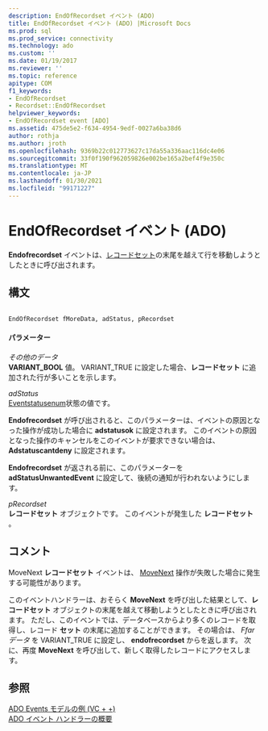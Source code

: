 ```yaml
---
description: EndOfRecordset イベント (ADO)
title: EndOfRecordset イベント (ADO) |Microsoft Docs
ms.prod: sql
ms.prod_service: connectivity
ms.technology: ado
ms.custom: ''
ms.date: 01/19/2017
ms.reviewer: ''
ms.topic: reference
apitype: COM
f1_keywords:
- EndOfRecordset
- Recordset::EndOfRecordset
helpviewer_keywords:
- EndOfRecordset event [ADO]
ms.assetid: 475de5e2-f634-4954-9edf-0027a6ba38d6
author: rothja
ms.author: jroth
ms.openlocfilehash: 9369b22c012773627c17da55a336aac116dc4e06
ms.sourcegitcommit: 33f0f190f962059826e002be165a2bef4f9e350c
ms.translationtype: MT
ms.contentlocale: ja-JP
ms.lasthandoff: 01/30/2021
ms.locfileid: "99171227"
---
```

# <a name="endofrecordset-event-ado"></a>EndOfRecordset イベント (ADO)
**Endofrecordset** イベントは、[レコードセット](../../../ado/reference/ado-api/recordset-object-ado.md)の末尾を越えて行を移動しようとしたときに呼び出されます。  
  
## <a name="syntax"></a>構文  
  
```  
  
EndOfRecordset fMoreData, adStatus, pRecordset  
```  
  
#### <a name="parameters"></a>パラメーター  
 *その他のデータ*  
 **VARIANT_BOOL** 値。 VARIANT_TRUE に設定した場合、**レコードセット** に追加された行が多いことを示します。  
  
 *adStatus*  
 [Eventstatusenum](../../../ado/reference/ado-api/eventstatusenum.md)状態の値です。  
  
 **Endofrecordset** が呼び出されると、このパラメーターは、イベントの原因となった操作が成功した場合に **adstatusok** に設定されます。 このイベントの原因となった操作のキャンセルをこのイベントが要求できない場合は、 **Adstatuscantdeny** に設定されます。  
  
 **Endofrecordset** が返される前に、このパラメーターを **adStatusUnwantedEvent** に設定して、後続の通知が行われないようにします。  
  
 *pRecordset*  
 **レコードセット** オブジェクトです。 このイベントが発生した **レコードセット** 。  
  
## <a name="remarks"></a>コメント  
 MoveNext **レコードセット** イベントは、 [MoveNext](../../../ado/reference/ado-api/movefirst-movelast-movenext-and-moveprevious-methods-ado.md) 操作が失敗した場合に発生する可能性があります。  
  
 このイベントハンドラーは、おそらく **MoveNext** を呼び出した結果として、**レコードセット** オブジェクトの末尾を越えて移動しようとしたときに呼び出されます。 ただし、このイベントでは、データベースからより多くのレコードを取得し、レコード **セット** の末尾に追加することができます。 その場合は、 *Ffar データ* を VARIANT_TRUE に設定し、 **endofrecordset** からを返します。 次に、再度 **MoveNext** を呼び出して、新しく取得したレコードにアクセスします。  
  
## <a name="see-also"></a>参照  
 [ADO Events モデルの例 (VC + +)](../../../ado/reference/ado-api/ado-events-model-example-vc.md)   
 [ADO イベント ハンドラーの概要](../../../ado/guide/data/ado-event-handler-summary.md)
